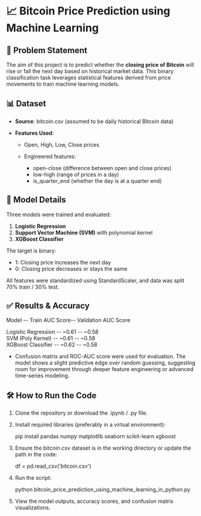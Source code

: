 # 📈 Bitcoin Price Prediction using Machine Learning

## 🧩 Problem Statement

The aim of this project is to predict whether the **closing price of Bitcoin** will rise or fall the next day based on historical market data. This binary classification task leverages statistical features derived from price movements to train machine learning models.


## 📊 Dataset

* **Source**: bitcoin.csv (assumed to be daily historical Bitcoin data)
* **Features Used**:

  * Open, High, Low, Close prices
  * Engineered features:

    * open-close (difference between open and close prices)
    * low-high (range of prices in a day)
    * is_quarter_end (whether the day is at a quarter end)


## 🧠 Model Details

Three models were trained and evaluated:

1. **Logistic Regression**
2. **Support Vector Machine (SVM)** with polynomial kernel
3. **XGBoost Classifier**

The target is binary:

* 1: Closing price increases the next day
* 0: Closing price decreases or stays the same

All features were standardized using StandardScaler, and data was split 70% train / 30% test.



## ✅ Results & Accuracy

 Model               --  Train AUC Score--  Validation AUC Score 
 
 Logistic Regression -- \~0.61          --  \~0.58               
 SVM (Poly Kernel)   -- \~0.61          --  \~0.58               
 XGBoost Classifier  -- \~0.62          --  \~0.58               

* Confusion matrix and ROC-AUC score were used for evaluation. The model shows a slight predictive edge over random guessing, suggesting room for improvement through deeper feature engineering or advanced time-series modeling.


## 🛠️ How to Run the Code

1. Clone the repository or download the .ipynb / .py file.

2. Install required libraries (preferably in a virtual environment):


   pip install pandas numpy matplotlib seaborn scikit-learn xgboost
   

3. Ensure the bitcoin.csv dataset is in the working directory or update the path in the code:

   df = pd.read_csv('bitcoin.csv')
   

4. Run the script:

   python bitcoin_price_prediction_using_machine_learning_in_python.py
   

5. View the model outputs, accuracy scores, and confusion matrix visualizations.




